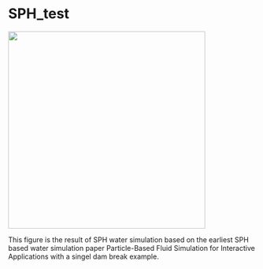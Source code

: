 # SPH_test
<img src="https://github.com/WTYatzoo/WTYatzoo.github.io/raw/master/gallery/FEM_solid.gif" width="400" />

This figure is the result of SPH water simulation based on the earliest SPH based water simulation paper Particle-Based Fluid Simulation for Interactive Applications with a singel dam break example.
